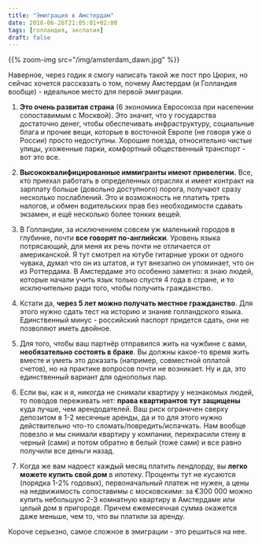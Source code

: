 ```yaml
---
title: "Эмиграция в Амстердам"
date: 2018-06-26T21:05:01+02:00
tags: [голландия, экспатия]
draft: false
---
```


{{% zoom-img src="/img/amsterdam_dawn.jpg" %}}

Наверное, через годик я смогу написать такой же пост про Цюрих, но сейчас хочется рассказать о том, почему Амстердам (и Голландия вообще) - идеальное место для первой эмиграции. 

<!--more-->

1. **Это очень развитая страна** (6 экономика Евросоюза при населении сопоставимым с Москвой). 
Это значит, что у государства достаточно денег, чтобы обеспечивать инфраструктуру, социальные блага и прочие вещи, 
которые в восточной Европе (не говоря уже о России) просто недоступны. Хорошие поезда, относительно чистые улицы, 
ухоженные парки, комфортный общественный транспорт - вот это все. 

2. **Высококвалифицированные иммигранты имеют привелегии.** 
Все, кто приехал работать в определенных отраслях и имеет контракт на зарплату больше (довольно доступного) порога, 
получают сразу несколько послаблений. Это и возможность не платить треть налогов, и обмен водительских прав без 
необходимости сдавать экзамен, и ещё несколько более тонких вещей. 

3. В Голландии, за исключением совсем уж маленький городов в глубинке, почти **все говорят по-английски**. 
Уровень языка потрясающий, для меня их речь почти не отличается от американской. Я тут смотрел на ютубе гитарные уроки 
от одного чувака, думал что он из штатов, и тут внезапно он упоминает, что он из Роттердама. В Амстердаме это особенно 
заметно: я знаю людей, которые начали учить язык только спустя 4 года в стране, и то исключительно ради того, чтобы 
получить гражданство. 

4. Кстати да, **через 5 лет можно получать местное гражданство**. Для этого нужно сдать тест на историю и знание 
голландского языка. Единственный минус - российский паспорт придется сдать, они не позволяют иметь двойное. 

5. Для того, чтобы ваш партнёр отправился жить на чужбине с вами, **необязательно состоять в браке**. Вы должны 
какое-то время жить вместе и уметь это доказать (например, совместной оплатой счетов), но на практике вопросов почти не
 возникает. Ну и да, это единственный вариант для однополых пар. 

6. Если вы, как и я, никогда не снимали квартиру у незнакомых людей, то поводов переживать нет: **права квартирантов тут защищены** 
куда лучше, чем арендодателей. Ваш риск ограничен сверху депозитом в 1-2 месячные аренды, да и то для этого нужно
 действительно что-то сломать/повредить/испачкать. Нам вообще повезло и мы снимали квартиру у компании, перекрасили 
 стену в черный (сами) и потом обратно в белый (тоже сами) и все равно получили все деньги назад. 

7. Когда же вам надоест каждый месяц платить лендлорду, вы **легко можете купить свой дом** в ипотеку. Проценты тут не 
кусаются (порядка 1-2% годовых), первоначальный платеж не нужен, а цены на недвижимость сопоставимы с московскими:
 за €300 000 можно купить небольшую 2-3 комнатную квартиру в Амстердаме или целый дом в пригороде. Причем ежемесячная 
 сумма окажется даже меньше, чем то, что вы платили за аренду. 


Короче серьезно, самое сложное в эмиграции - это решиться на нее. 
